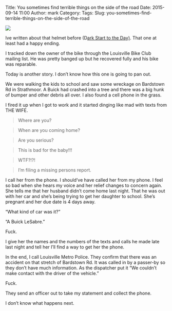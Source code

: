 Title: You sometimes find terrible things on the side of the road
Date: 2015-09-14 11:00
Author: mark
Category: 
Tags: 
Slug: you-sometimes-find-terrible-things-on-the-side-of-the-road

<img src="https://cdn-images-2.medium.com/max/800/1*v8KCOvF7rvHYkX7DA2A7aw.jpeg"  />

Ive written about that helmet before (D[ark Start to the Day)](http://mark.biek.org/blog/2012/09/a-dark-start-to-the-day/). That one at least had a happy ending.

I tracked down the owner of the bike through the Louisville Bike Club mailing list. He was pretty banged up but he recovered fully and his bike was reparable.

Today is another story. I don’t know how this one is going to pan out.

We were walking the kids to school and saw some wreckage on Bardstown Rd in Strathmoor. A Buick had crashed into a tree and there was a big hunk of bumper and other debris all over. I also found a cell phone in the grass.

I fired it up when I got to work and it started dinging like mad with texts from THE WIFE.

> Where are you?

> When are you coming home?

> Are you serious?

> This is bad for the baby!!!

> WTF?!?!

> I’m filing a missing persons report.

I call her from the phone. I should’ve have called her from my phone. I feel so bad when she hears my voice and her relief changes to concern again. She tells me that her husband didn’t come home last night. That he was out with her car and she’s being trying to get her daughter to school. She’s pregnant and her due date is 4 days away.

“What kind of car was it?”

“A Buick LeSabre.”

Fuck.

I give her the names and the numbers of the texts and calls he made late last night and tell her I’ll find a way to get her the phone.

In the end, I call Louisville Metro Police. They confirm that there was an accident on that stretch of Bardstown Rd. It was called in by a passer-by so they don’t have much information. As the dispatcher put it “We couldn’t make contact with the driver of the vehicle.”

Fuck.

They send an officer out to take my statement and collect the phone.

I don’t know what happens next.

